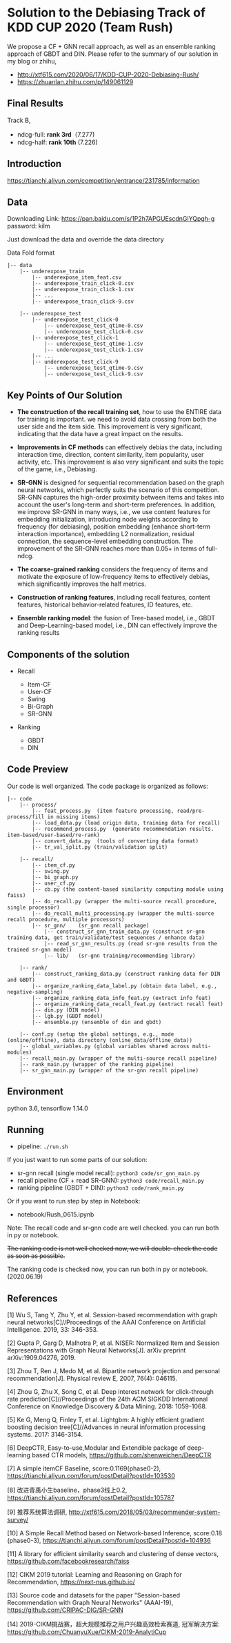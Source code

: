 # Solution to the Debiasing Track of KDD CUP 2020 (Team Rush)

We propose a CF + GNN recall approach, as well as an ensemble ranking approach of GBDT and DIN.
Please refer to the summary of our solution in my blog or zhihu, 

- http://xtf615.com/2020/06/17/KDD-CUP-2020-Debiasing-Rush/
- https://zhuanlan.zhihu.com/p/149061129


## Final Results

Track B,
- ndcg-full: **rank 3rd**（7.277)
- ndcg-half: **rank 10th** (7.226)

## Introduction 

https://tianchi.aliyun.com/competition/entrance/231785/information

## Data

Downloading Link: https://pan.baidu.com/s/1P2h7APGUEscdnGlYQpgh-g  password: kilm

Just download the data and override the data directory

Data Fold format
```
|-- data
	|-- underexpose_train
		|-- underexpose_item_feat.csv
		|-- underexpose_train_click-0.csv
		|-- underexpose_train_click-1.csv
		|-- ...
		|-- underexpose_train_click-9.csv
		
	|-- underexpose_test
		|-- underexpose_test_click-0
			|-- underexpose_test_qtime-0.csv
			|-- underexpose_test_click-0.csv
		|-- underexpose_test_click-1
			|-- underexpose_test_qtime-1.csv
			|-- underexpose_test_click-1.csv
		|-- ...
		|-- underexpose_test_click-9
			|-- underexpose_test_qtime-9.csv
			|-- underexpose_test_click-9.csv
```

## Key Points of Our Solution 
- **The construction of the recall training set**, how to use the ENTIRE data for training is important. we need to avoid data crossing from both the user side and the item side. This improvement is very significant, indicating that the data have a great impact on the results.

- **Improvements in CF methods** can effectively debias the data, including interaction time, direction, content similarity, item popularity, user activity, etc. This improvement is also very significant and suits the topic of the game, i.e., Debiasing.

- **SR-GNN** is designed for sequential recommendation based on the graph neural networks, which perfectly suits the scenario of this competition. SR-GNN captures the high-order proximity between items and takes into account the user's long-term and short-term preferences. In addition, we improve SR-GNN in many ways, i.e., we use content features for embedding initialization, introducing node weights according to frequency (for debiasing), position embedding (enhance short-term interaction importance), embedding L2 normalization, residual connection, the sequence-level embedding construction. The improvement of the SR-GNN reaches more than 0.05+ in terms of full-ndcg.

- **The coarse-grained ranking** considers the frequency of items and motivate the exposure of low-frequency items to effectively debias, which significantly improves the half metrics.

- **Construction of ranking features**, including recall features, content features, historical behavior-related features, ID features, etc.

- **Ensemble ranking model**: the fusion of Tree-based model, i.e., GBDT and Deep-Learning-based model, i.e., DIN can effectively improve the ranking results

## Components of the solution
- Recall
    - Item-CF
    - User-CF
    - Swing
    - Bi-Graph
    - SR-GNN
    
- Ranking
    - GBDT
    - DIN

## Code Preview
Our code is well organized. The code package is organized as follows:

```
|-- code
    |-- process/
        |-- feat_process.py  (item feature processing, read/pre-process/fill in missing items)
        |-- load_data.py (load origin data, training data for recall)
        |-- recommend_process.py  (generate recommendation results. item-based/user-based/re-rank)
        |-- convert_data.py  (tools of converting data format)
        |-- tr_val_split.py (train/validation split)
		
    |-- recall/
        |-- item_cf.py
        |-- swing.py
        |-- bi_graph.py
        |-- user_cf.py
        |-- cb.py (the content-based similarity computing module using faiss)
        |-- do_recall.py (wrapper the multi-source recall procedure, single processor)
        |-- do_recall_multi_processing.py (wrapper the multi-source recall procedure, multiple processors)
        |-- sr_gnn/    (sr_gnn recall package)
            |-- construct_sr_gnn_train_data.py (construct sr-gnn training data, get train/validate/test sequences / enhance data)
            |-- read_sr_gnn_results.py (read sr-gnn results from the trained sr-gnn model)
            |-- lib/   (sr-gnn training/recommending library)
		        
    |-- rank/
        |-- construct_ranking_data.py (construct ranking data for DIN and GBDT)
        |-- organize_ranking_data_label.py (obtain data label, e.g., negative-sampling)
        |-- organize_ranking_data_info_feat.py (extract info feat)
        |-- organize_ranking_data_recall_feat.py (extract recall feat)
        |-- din.py (DIN model)
        |-- lgb.py (GBDT model)
        |-- ensemble.py (ensemble of din and gbdt)
        
    |-- conf.py (setup the global settings, e.g., mode (online/offline), data directory (online_data/offline_data))
    |-- global_variables.py (global variables shared across multi-modules)
    |-- recall_main.py (wrapper of the multi-source recall pipeline)
    |-- rank_main.py (wrapper of the ranking pipeline)
    |-- sr_gnn_main.py (wrapper of the sr-gnn recall pipeline)
```

## Environment
python 3.6, tensorflow 1.14.0

## Running
- pipeline: ```./run.sh```

If you just want to run some parts of our solution: 
- sr-gnn recall (single model recall): ```python3 code/sr_gnn_main.py```
- recall pipeline (CF + read SR-GNN): ```python3 code/recall_main.py```
- ranking pipeline (GBDT + DIN): ```python3 code/rank_main.py``` 

Or if you want to run step by step in Notebook:
- notebook/Rush_0615.ipynb

Note:
The recall code and sr-gnn code are well checked. you can run both in py or notebook.

~~The ranking code is not well checked now, we will double-check the code as soon as possible.~~

The ranking code is checked now, you can run both in py or notebook. (2020.06.19)
 
## References

[1]  Wu S, Tang Y, Zhu Y, et al. Session-based recommendation with graph neural networks[C]//Proceedings of the AAAI Conference on Artificial Intelligence. 2019, 33: 346-353.

[2]  Gupta P, Garg D, Malhotra P, et al. NISER: Normalized Item and Session Representations with Graph Neural Networks[J]. arXiv preprint arXiv:1909.04276, 2019.

[3]  Zhou T, Ren J, Medo M, et al. Bipartite network projection and personal recommendation[J]. Physical review E, 2007, 76(4): 046115.

[4] Zhou G, Zhu X, Song C, et al. Deep interest network for click-through rate prediction[C]//Proceedings of the 24th ACM SIGKDD International Conference on Knowledge Discovery & Data Mining. 2018: 1059-1068.

[5] Ke G, Meng Q, Finley T, et al. Lightgbm: A highly efficient gradient boosting decision tree[C]//Advances in neural information processing systems. 2017: 3146-3154.

[6] DeepCTR, Easy-to-use,Modular and Extendible package of deep-learning based CTR models, https://github.com/shenweichen/DeepCTR

[7] A simple itemCF Baseline, score:0.1169(phase0-2), https://tianchi.aliyun.com/forum/postDetail?postId=103530

[8] 改进青禹小生baseline，phase3线上0.2, https://tianchi.aliyun.com/forum/postDetail?postId=105787

[9] 推荐系统算法调研, http://xtf615.com/2018/05/03/recommender-system-survey/

[10] A Simple Recall Method based on Network-based Inference, score:0.18 (phase0-3), https://tianchi.aliyun.com/forum/postDetail?postId=104936

[11] A library for efficient similarity search and clustering of dense vectors, https://github.com/facebookresearch/faiss

[12] CIKM 2019 tutorial: Learning and Reasoning on Graph for Recommendation, https://next-nus.github.io/

[13] Source code and datasets for the paper "Session-based Recommendation with Graph Neural Networks" (AAAI-19), https://github.com/CRIPAC-DIG/SR-GNN

[14] 2019-CIKM挑战赛，超大规模推荐之用户兴趣高效检索赛道, 冠军解决方案: https://github.com/ChuanyuXue/CIKM-2019-AnalytiCup

